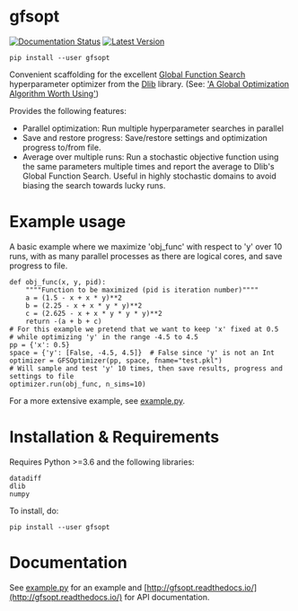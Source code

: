 # gfsopt
[![Documentation Status](https://readthedocs.org/projects/gfsopt/badge/?version=latest)](https://gfsopt.readthedocs.io/en/latest/?badge=latest)
[![Latest Version](https://pypip.in/version/gfsopt/badge.svg)](https://pypi.python.org/pypi/gfsopt/)

`pip install --user gfsopt`

Convenient scaffolding for the excellent
[Global Function Search](http://dlib.net/optimization.html#global_function_search) 
hyperparameter optimizer from the [Dlib](http://dlib.net) library. 
(See: ['A Global Optimization Algorithm Worth Using'](http://blog.dlib.net/2017/12/a-global-optimization-algorithm-worth.html))

Provides the following features:
* Parallel optimization: Run multiple hyperparameter searches in parallel
* Save and restore progress: Save/restore settings and optimization progress to/from file. 
* Average over multiple runs: Run a stochastic objective function using the same
parameters multiple times and report the average to Dlib's Global Function
Search. Useful in highly stochastic domains to avoid biasing the search towards
lucky runs.
# Example usage
A basic example where we maximize 'obj_func' with respect to 'y' over 10 runs,
with as many parallel processes as there are logical cores, and save progress to file.
```
def obj_func(x, y, pid):
    """"Function to be maximized (pid is iteration number)""""
    a = (1.5 - x + x * y)**2
    b = (2.25 - x + x * y * y)**2
    c = (2.625 - x + x * y * y * y)**2
    return -(a + b + c)
# For this example we pretend that we want to keep 'x' fixed at 0.5
# while optimizing 'y' in the range -4.5 to 4.5
pp = {'x': 0.5}
space = {'y': [False, -4.5, 4.5]}  # False since 'y' is not an Int
optimizer = GFSOptimizer(pp, space, fname="test.pkl")
# Will sample and test 'y' 10 times, then save results, progress and settings to file
optimizer.run(obj_func, n_sims=10)
```
For a more extensive example, see 
[example.py](https://github.com/tsoernes/gfsopt/blob/master/example.py).

# Installation & Requirements
Requires Python >=3.6 and the following libraries:
```
datadiff
dlib
numpy
```

To install, do:

`pip install --user gfsopt`

# Documentation
See [example.py](https://github.com/tsoernes/gfsopt/blob/master/example.py) for
an example and [http://gfsopt.readthedocs.io/](http://gfsopt.readthedocs.io/)
for API documentation.

